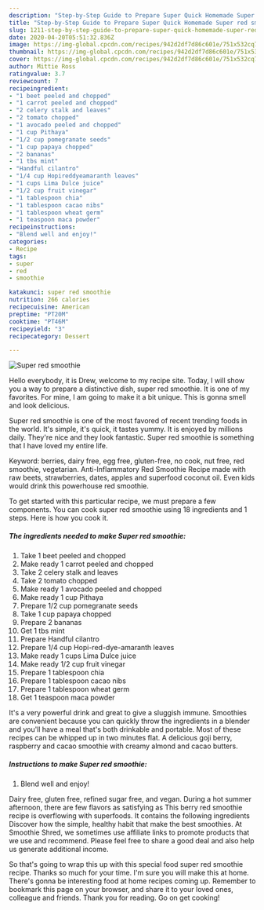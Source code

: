 ```yaml
---
description: "Step-by-Step Guide to Prepare Super Quick Homemade Super red smoothie"
title: "Step-by-Step Guide to Prepare Super Quick Homemade Super red smoothie"
slug: 1211-step-by-step-guide-to-prepare-super-quick-homemade-super-red-smoothie
date: 2020-04-20T05:51:32.836Z
image: https://img-global.cpcdn.com/recipes/942d2df7d86c601e/751x532cq70/super-red-smoothie-recipe-main-photo.jpg
thumbnail: https://img-global.cpcdn.com/recipes/942d2df7d86c601e/751x532cq70/super-red-smoothie-recipe-main-photo.jpg
cover: https://img-global.cpcdn.com/recipes/942d2df7d86c601e/751x532cq70/super-red-smoothie-recipe-main-photo.jpg
author: Mittie Ross
ratingvalue: 3.7
reviewcount: 7
recipeingredient:
- "1 beet peeled and chopped"
- "1 carrot peeled and chopped"
- "2 celery stalk and leaves"
- "2 tomato chopped"
- "1 avocado peeled and chopped"
- "1 cup Pithaya"
- "1/2 cup pomegranate seeds"
- "1 cup papaya chopped"
- "2 bananas"
- "1 tbs mint"
- "Handful cilantro"
- "1/4 cup Hopireddyeamaranth leaves"
- "1 cups Lima Dulce juice"
- "1/2 cup fruit vinegar"
- "1 tablespoon chia"
- "1 tablespoon cacao nibs"
- "1 tablespoon wheat germ"
- "1 teaspoon maca powder"
recipeinstructions:
- "Blend well and enjoy!"
categories:
- Recipe
tags:
- super
- red
- smoothie

katakunci: super red smoothie 
nutrition: 266 calories
recipecuisine: American
preptime: "PT20M"
cooktime: "PT46M"
recipeyield: "3"
recipecategory: Dessert

---
```



![Super red smoothie](https://img-global.cpcdn.com/recipes/942d2df7d86c601e/751x532cq70/super-red-smoothie-recipe-main-photo.jpg)

Hello everybody, it is Drew, welcome to my recipe site. Today, I will show you a way to prepare a distinctive dish, super red smoothie. It is one of my favorites. For mine, I am going to make it a bit unique. This is gonna smell and look delicious.

Super red smoothie is one of the most favored of recent trending foods in the world. It's simple, it's quick, it tastes yummy. It is enjoyed by millions daily. They're nice and they look fantastic. Super red smoothie is something that I have loved my entire life.

Keyword: berries, dairy free, egg free, gluten-free, no cook, nut free, red smoothie, vegetarian. Anti-Inflammatory Red Smoothie Recipe made with raw beets, strawberries, dates, apples and superfood coconut oil. Even kids would drink this powerhouse red smoothie.


To get started with this particular recipe, we must prepare a few components. You can cook super red smoothie using 18 ingredients and 1 steps. Here is how you cook it.

<!--inarticleads1-->

##### The ingredients needed to make Super red smoothie:

1. Take 1 beet peeled and chopped
1. Make ready 1 carrot peeled and chopped
1. Take 2 celery stalk and leaves
1. Take 2 tomato chopped
1. Make ready 1 avocado peeled and chopped
1. Make ready 1 cup Pithaya
1. Prepare 1/2 cup pomegranate seeds
1. Take 1 cup papaya chopped
1. Prepare 2 bananas
1. Get 1 tbs mint
1. Prepare Handful cilantro
1. Prepare 1/4 cup Hopi-red-dye-amaranth leaves
1. Make ready 1 cups Lima Dulce juice
1. Make ready 1/2 cup fruit vinegar
1. Prepare 1 tablespoon chia
1. Prepare 1 tablespoon cacao nibs
1. Prepare 1 tablespoon wheat germ
1. Get 1 teaspoon maca powder


It&#39;s a very powerful drink and great to give a sluggish immune. Smoothies are convenient because you can quickly throw the ingredients in a blender and you&#39;ll have a meal that&#39;s both drinkable and portable. Most of these recipes can be whipped up in two minutes flat. A delicious goji berry, raspberry and cacao smoothie with creamy almond and cacao butters. 

<!--inarticleads2-->

##### Instructions to make Super red smoothie:

1. Blend well and enjoy!


Dairy free, gluten free, refined sugar free, and vegan. During a hot summer afternoon, there are few flavors as satisfying as This berry red smoothie recipe is overflowing with superfoods. It contains the following ingredients Discover how the simple, healthy habit that make the best smoothies. At Smoothie Shred, we sometimes use affiliate links to promote products that we use and recommend. Please feel free to share a good deal and also help us generate additional income. 

So that's going to wrap this up with this special food super red smoothie recipe. Thanks so much for your time. I'm sure you will make this at home. There's gonna be interesting food at home recipes coming up. Remember to bookmark this page on your browser, and share it to your loved ones, colleague and friends. Thank you for reading. Go on get cooking!
